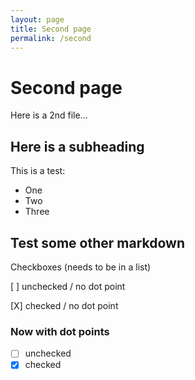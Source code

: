 ```yaml
---
layout: page
title: Second page
permalink: /second
---
```


# Second page

Here is a 2nd file...

## Here is a subheading

This is a test:

* One
* Two
* Three

## Test some other markdown

Checkboxes (needs to be in a list)

[ ] unchecked / no dot point

[X] checked / no dot point

### Now with dot points

* [ ] unchecked
* [X] checked
